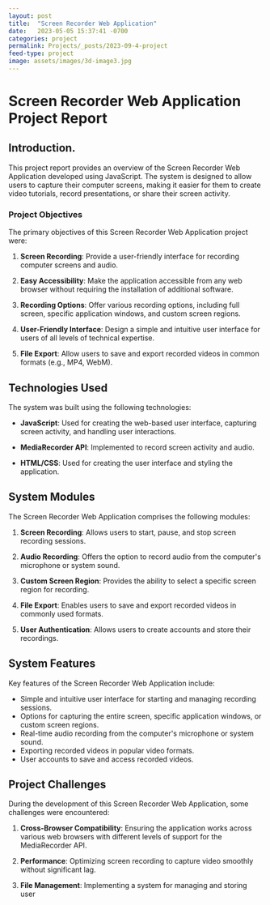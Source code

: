 ```yaml
---
layout: post
title:  "Screen Recorder Web Application"
date:   2023-05-05 15:37:41 -0700
categories: project
permalink: Projects/_posts/2023-09-4-project
feed-type: project
image: assets/images/3d-image3.jpg
---
```

# Screen Recorder Web Application Project Report

## Introduction.

This project report provides an overview of the Screen Recorder Web Application developed using JavaScript. The system is designed to allow users to capture their computer screens, making it easier for them to create video tutorials, record presentations, or share their screen activity.

### Project Objectives

The primary objectives of this Screen Recorder Web Application project were:

1. **Screen Recording**: Provide a user-friendly interface for recording computer screens and audio.

2. **Easy Accessibility**: Make the application accessible from any web browser without requiring the installation of additional software.

3. **Recording Options**: Offer various recording options, including full screen, specific application windows, and custom screen regions.

4. **User-Friendly Interface**: Design a simple and intuitive user interface for users of all levels of technical expertise.

5. **File Export**: Allow users to save and export recorded videos in common formats (e.g., MP4, WebM).

## Technologies Used

The system was built using the following technologies:

- **JavaScript**: Used for creating the web-based user interface, capturing screen activity, and handling user interactions.

- **MediaRecorder API**: Implemented to record screen activity and audio.

- **HTML/CSS**: Used for creating the user interface and styling the application.

## System Modules

The Screen Recorder Web Application comprises the following modules:

1. **Screen Recording**: Allows users to start, pause, and stop screen recording sessions.

2. **Audio Recording**: Offers the option to record audio from the computer's microphone or system sound.

3. **Custom Screen Region**: Provides the ability to select a specific screen region for recording.

4. **File Export**: Enables users to save and export recorded videos in commonly used formats.

5. **User Authentication**: Allows users to create accounts and store their recordings.

## System Features

Key features of the Screen Recorder Web Application include:

- Simple and intuitive user interface for starting and managing recording sessions.
- Options for capturing the entire screen, specific application windows, or custom screen regions.
- Real-time audio recording from the computer's microphone or system sound.
- Exporting recorded videos in popular video formats.
- User accounts to save and access recorded videos.

## Project Challenges

During the development of this Screen Recorder Web Application, some challenges were encountered:

1. **Cross-Browser Compatibility**: Ensuring the application works across various web browsers with different levels of support for the MediaRecorder API.

2. **Performance**: Optimizing screen recording to capture video smoothly without significant lag.

3. **File Management**: Implementing a system for managing and storing user
